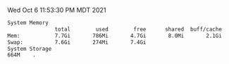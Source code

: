 Wed Oct  6 11:53:30 PM MDT 2021
```bash
System Memory
               total        used        free      shared  buff/cache   available
Mem:           7.7Gi       786Mi       4.7Gi       8.0Mi       2.1Gi       6.5Gi
Swap:          7.6Gi       274Mi       7.4Gi
System Storage
664M	.
```
```bash
